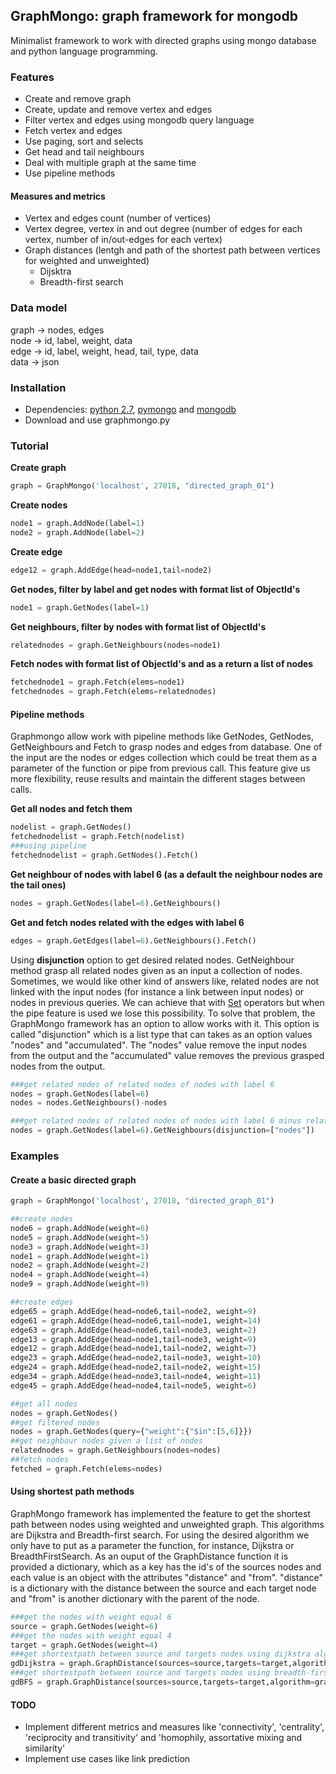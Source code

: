 ## GraphMongo: graph framework for mongodb
Minimalist framework to work with directed graphs using mongo database and python language programming.

### Features
* Create and remove graph
* Create, update and remove vertex and edges
* Filter vertex and edges using mongodb query language
* Fetch vertex and edges
* Use paging, sort and selects
* Get head and tail neighbours
* Deal with multiple graph at the same time
* Use pipeline methods

#### Measures and metrics
* Vertex and edges count (number of vertices)
* Vertex degree, vertex in and out degree (number of edges for each vertex, number of in/out-edges for each vertex)
* Graph distances (lentgh and path of the shortest path between vertices for weighted and unweighted)
  - Dijsktra
  - Breadth-first search

### Data model
graph -> nodes, edges  
node -> id, label, weight, data  
edge -> id, label, weight, head, tail, type, data  
data -> json

### Installation
+ Dependencies: [python 2.7](https://wiki.python.org/moin/BeginnersGuide/Download), [pymongo](https://docs.mongodb.com/getting-started/python/client/) and [mongodb](https://docs.mongodb.com/manual/installation/?jmp=footer)
+ Download and use graphmongo.py

### Tutorial
**Create graph**
```python
graph = GraphMongo('localhost', 27018, "directed_graph_01")
```
**Create nodes**
```python
node1 = graph.AddNode(label=1)
node2 = graph.AddNode(label=2)

```
**Create edge**
```python
edge12 = graph.AddEdge(head=node1,tail=node2)
```
**Get nodes, filter by label and get nodes with format list of ObjectId's**
```python
node1 = graph.GetNodes(label=1)
```
**Get neighbours, filter by nodes with format list of ObjectId's**
```python
relatednodes = graph.GetNeighbours(nodes=node1)
```
**Fetch nodes with format list of ObjectId's and as a return a list of nodes**
```python
fetchednode1 = graph.Fetch(elems=node1)
fetchednodes = graph.Fetch(elems=relatednodes)
```

#### Pipeline methods
Graphmongo allow work with pipeline methods like GetNodes, GetNodes, GetNeighbours and Fetch to grasp nodes and edges from database. One of the input are the nodes or edges collection which could be treat them as a parameter of the function or pipe from previous call. This feature give us more flexibility, reuse results and maintain the different stages between calls.   

**Get all nodes and fetch them**
```python
nodelist = graph.GetNodes()   
fetchednodelist = graph.Fetch(nodelist)  
###using pipeline
fetchednodelist = graph.GetNodes().Fetch()
```
**Get neighbour of nodes with label 6 (as a default the neighbour nodes are the tail ones)**
```python
nodes = graph.GetNodes(label=6).GetNeighbours()
```

**Get and fetch nodes related with the edges with label 6**
```python
edges = graph.GetEdges(label=6).GetNeighbours().Fetch()
```

Using **disjunction** option to get desired related nodes. GetNeighbour method grasp all related nodes given as an input a collection of nodes. Sometimes, we would like other kind of answers like, related nodes are not linked with the input nodes (for instance a link between input nodes) or nodes in previous queries. We can achieve that with [Set](https://docs.python.org/2/library/sets.html) operators but when the pipe feature is used we lose this possibility. To solve that problem, the GraphMongo framework has an option to allow works with it. This option is called "disjunction" which is a list type that can takes as an option values "nodes" and "accumulated". The "nodes" value remove the input nodes from the output and the "accumulated" value removes the previous grasped nodes from the output. 

```python
###get related nodes of related nodes of nodes with label 6
nodes = graph.GetNodes(label=6)
nodes = nodes.GetNeighbours()-nodes

###get related nodes of related nodes of nodes with label 6 minus related nodes of nodes with label 6
nodes = graph.GetNodes(label=6).GetNeighbours(disjunction=["nodes"])
```

### Examples
#### Create a basic directed graph
```python
graph = GraphMongo('localhost', 27018, "directed_graph_01")

##create nodes
node6 = graph.AddNode(weight=6)
node5 = graph.AddNode(weight=5)
node3 = graph.AddNode(weight=3)
node1 = graph.AddNode(weight=1)
node2 = graph.AddNode(weight=2)
node4 = graph.AddNode(weight=4)
node9 = graph.AddNode(weight=9)

##create edges
edge65 = graph.AddEdge(head=node6,tail=node2, weight=9)
edge61 = graph.AddEdge(head=node6,tail=node1, weight=14)
edge63 = graph.AddEdge(head=node6,tail=node3, weight=2)
edge13 = graph.AddEdge(head=node1,tail=node3, weight=9)
edge12 = graph.AddEdge(head=node1,tail=node2, weight=7)
edge23 = graph.AddEdge(head=node2,tail=node3, weight=10)
edge24 = graph.AddEdge(head=node2,tail=node2, weight=15)
edge34 = graph.AddEdge(head=node3,tail=node4, weight=11)
edge45 = graph.AddEdge(head=node4,tail=node5, weight=6)

##get all nodes
nodes = graph.GetNodes()
##get filtered nodes
nodes = graph.GetNodes(query={"weight":{"$in":[5,6]}})
##get neighbour nodes given a list of nodes
relatednodes = graph.GetNeighbours(nodes=nodes)
##fetch nodes
fetched = graph.Fetch(elems=nodes)
```

#### Using shortest path methods
GraphMongo framework has implemented the feature to get the shortest path between nodes using weighted and unweighted graph. This algorithms are Dijkstra and Breadth-first search. For using the desired algorithm we only have to put as a parameter the function, for instance, Dijkstra or BreadthFirstSearch. As an ouput of the GraphDistance function it is provided a dictionary, which as a key has the id's of the sources nodes and each value is an object with the attributes "distance" and "from". "distance" is a dictionary with the distance between the source and each target node and "from" is another dictionary with the parent of the node.
```python
###get the nodes with weight equal 6
source = graph.GetNodes(weight=6)
###get the nodes with weight equal 4
target = graph.GetNodes(weight=4)
###get shortestpath between source and targets nodes using dijkstra algorithm for weighted graph
gdDijkstra = graph.GraphDistance(sources=source,targets=target,algorithm=graph.Dijkstra)
###get shortestpath between source and targets nodes using breadth-first search algorithm for unweighted graph
gdBFS = graph.GraphDistance(sources=source,targets=target,algorithm=graph.BreadthFirstSearch)
```

#### TODO
* Implement different metrics and measures like 'connectivity', 'centrality', 'reciprocity and transitivity' and 'homophily, assortative mixing and similarity'  
* Implement use cases like link prediction  

